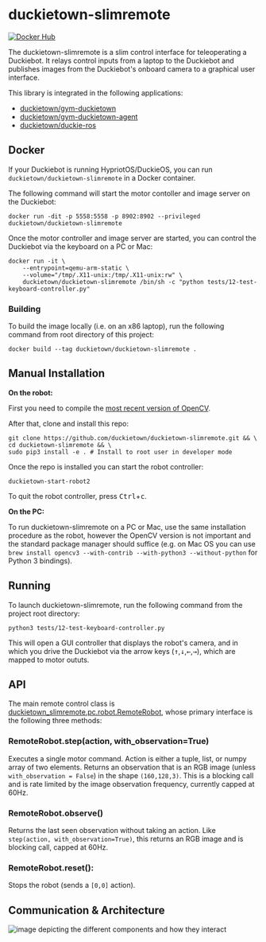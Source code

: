 # duckietown-slimremote

[![Docker Hub](https://img.shields.io/docker/pulls/duckietown/duckietown-slimremote.svg)](https://hub.docker.com/r/duckietown/duckietown-slimremote)

The duckietown-slimremote is a slim control interface for teleoperating a Duckiebot. It relays control inputs from a laptop to the Duckiebot and publishes images from the Duckiebot's onboard camera to a graphical user interface.

This library is integrated in the following applications:

* [duckietown/gym-duckietown](https://github.com/duckietown/gym-duckietown)
* [duckietown/gym-duckietown-agent](https://github.com/duckietown/gym-duckietown-agent)
* [duckietown/duckie-ros](https://github.com/duckietown/duckie-ros)

## Docker

If your Duckiebot is running HypriotOS/DuckieOS, you can run `duckietown/duckietown-slimremote` in a Docker container.

The following command will start the motor contoller and image server on the Duckiebot:

    docker run -dit -p 5558:5558 -p 8902:8902 --privileged duckietown/duckietown-slimremote

Once the motor controller and image server are started, you can control the Duckiebot via the keyboard on a PC or Mac:

```
docker run -it \
	--entrypoint=qemu-arm-static \
	--volume="/tmp/.X11-unix:/tmp/.X11-unix:rw" \
	duckietown/duckietown-slimremote /bin/sh -c "python tests/12-test-keyboard-controller.py"
```

### Building 

To build the image locally (i.e. on an x86 laptop), run the following command from root directory of this project:

    docker build --tag duckietown/duckietown-slimremote .

## Manual Installation

**On the robot:**

First you need to compile the [most recent version of OpenCV](https://raspberrypi.stackexchange.com/questions/69169/how-to-install-opencv-on-raspberry-pi-3-in-raspbian-jessie).

After that, clone and install this repo:

    git clone https://github.com/duckietown/duckietown-slimremote.git && \
    cd duckietown-slimremote && \
    sudo pip3 install -e . # Install to root user in developer mode
    
Once the repo is installed you can start the robot controller:

    duckietown-start-robot2
    
To quit the robot controller, press <kbd>Ctrl</kbd>+<kbd>c</kbd>.
    
**On the PC:**

To run duckietown-slimremote on a PC or Mac, use the same installation procedure as the robot, however the OpenCV version is not important and the standard package manager should suffice (e.g. on Mac OS you can use `brew install opencv3 --with-contrib --with-python3 --without-python` for Python 3 bindings).

## Running

To launch duckietown-slimremote, run the following command from the project root directory:

    python3 tests/12-test-keyboard-controller.py
    
This will open a GUI controller that displays the robot's camera, and in which you drive the Duckiebot via the arrow keys (<kbd>↑</kbd>,<kbd>↓</kbd>,<kbd>←</kbd>,<kbd>→</kbd>), which are mapped to motor oututs.

## API

The main remote control class is [duckietown_slimremote.pc.robot.RemoteRobot](duckietown_slimremote/pc/robot.py), whose primary interface is the following three methods:

### RemoteRobot.step(action, with_observation=True)

Executes a single motor command. Action is either a tuple, list, or numpy array of two elements. Returns an observation that is an RGB image (unless `with_observation = False`) in the shape `(160,128,3)`. This is a blocking call and is rate limited by the image observation frequency, currently capped at 60Hz.
 
### RemoteRobot.observe()

Returns the last seen observation without taking an action. Like `step(action, with_observation=True)`, this returns an RGB image and is blocking call, capped at 60Hz.
 
### RemoteRobot.reset():

Stops the robot (sends a `[0,0]` action).

## Communication & Architecture

![image depicting the different components and how they interact](doc/overview.png "Architecture Overview")
